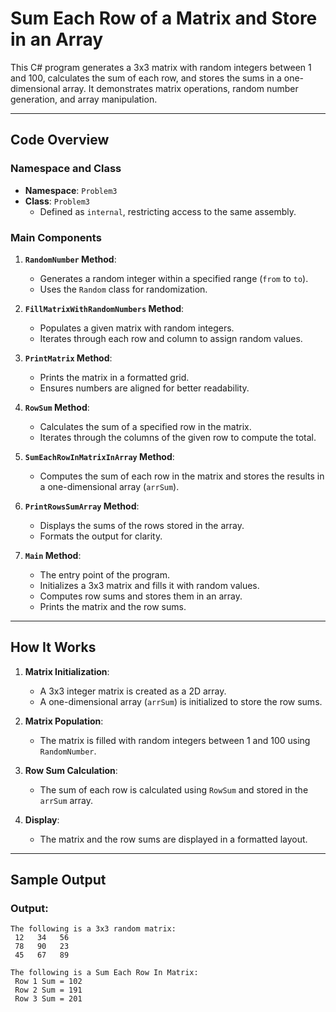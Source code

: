 # Sum Each Row of a Matrix and Store in an Array

This C# program generates a 3x3 matrix with random integers between 1 and 100, calculates the sum of each row, and stores the sums in a one-dimensional array. It demonstrates matrix operations, random number generation, and array manipulation.

---

## Code Overview

### Namespace and Class
- **Namespace**: `Problem3`
- **Class**: `Problem3`
  - Defined as `internal`, restricting access to the same assembly.

### Main Components

1. **`RandomNumber` Method**:
   - Generates a random integer within a specified range (`from` to `to`).
   - Uses the `Random` class for randomization.

2. **`FillMatrixWithRandomNumbers` Method**:
   - Populates a given matrix with random integers.
   - Iterates through each row and column to assign random values.

3. **`PrintMatrix` Method**:
   - Prints the matrix in a formatted grid.
   - Ensures numbers are aligned for better readability.

4. **`RowSum` Method**:
   - Calculates the sum of a specified row in the matrix.
   - Iterates through the columns of the given row to compute the total.

5. **`SumEachRowInMatrixInArray` Method**:
   - Computes the sum of each row in the matrix and stores the results in a one-dimensional array (`arrSum`).

6. **`PrintRowsSumArray` Method**:
   - Displays the sums of the rows stored in the array.
   - Formats the output for clarity.

7. **`Main` Method**:
   - The entry point of the program.
   - Initializes a 3x3 matrix and fills it with random values.
   - Computes row sums and stores them in an array.
   - Prints the matrix and the row sums.

---

## How It Works

1. **Matrix Initialization**:
   - A 3x3 integer matrix is created as a 2D array.
   - A one-dimensional array (`arrSum`) is initialized to store the row sums.

2. **Matrix Population**:
   - The matrix is filled with random integers between 1 and 100 using `RandomNumber`.

3. **Row Sum Calculation**:
   - The sum of each row is calculated using `RowSum` and stored in the `arrSum` array.

4. **Display**:
   - The matrix and the row sums are displayed in a formatted layout.

---

## Sample Output

### Output:
```plaintext
The following is a 3x3 random matrix:
 12   34   56  
 78   90   23  
 45   67   89  

The following is a Sum Each Row In Matrix:
 Row 1 Sum = 102
 Row 2 Sum = 191
 Row 3 Sum = 201
